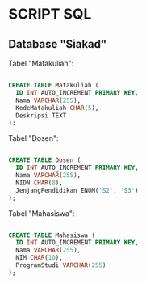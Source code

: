 # SCRIPT SQL

## Database "Siakad"

Tabel "Matakuliah":

```sql

CREATE TABLE Matakuliah (
  ID INT AUTO_INCREMENT PRIMARY KEY,
  Nama VARCHAR(255),
  KodeMatakuliah CHAR(5),
  Deskripsi TEXT
);
```

Tabel "Dosen":

```sql

CREATE TABLE Dosen (
  ID INT AUTO_INCREMENT PRIMARY KEY,
  Nama VARCHAR(255),
  NIDN CHAR(8),
  JenjangPendidikan ENUM('S2', 'S3')
);
```

Tabel "Mahasiswa":

```sql

CREATE TABLE Mahasiswa (
  ID INT AUTO_INCREMENT PRIMARY KEY,
  Nama VARCHAR(255),
  NIM CHAR(10),
  ProgramStudi VARCHAR(255)
);
```
